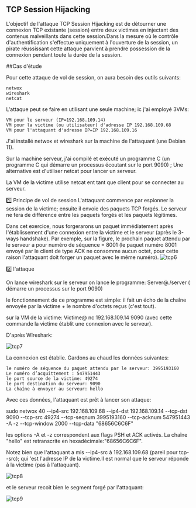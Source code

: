 ## TCP Session Hijacking

L'objectif de l'attaque TCP Session Hijacking est de détourner une connexion TCP existante (session) entre deux victimes en injectant des contenus malveillants dans cette session.Dans la mesure où le contrôle d'authentification s'effectue uniquement à l'ouverture de la session, un pirate réussissant cette attaque parvient à prendre possession de la connexion pendant toute la durée de la session.

##Cas d'étude

 Pour cette attaque de vol de session, on aura besoin des outils suivants:

    netwox
    wireshark
    netcat

L'attaque peut se faire en utilisant une seule machine; ic j'ai employé 3VMs:

    VM pour le serveur (IP=192.168.109.14)
    VM pour la victime (ou utilisateur) d'adresse IP 192.168.109.68
    VM pour l'attaquant d'adresse IP=IP 192.168.109.16

J'ai installé netwox et wireshark sur la machine de l'attaquant (une Debian 11).

Sur la machine serveur, j'ai compilé et exécuté un programme C (un programme C qui démarre un processus écoutant sur le port 9090) ; Une alternative est d'utiliser netcat pour lancer un serveur.

La VM de la victime utilise netcat ent tant que client pour se connecter au serveur. 

1️⃣ Principe de vol de session
L'attaquant commence par espionner la session de la victime; ensuite il envoie des paquets TCP forgés. Le serveur ne fera de différence entre les paquets forgés et les paquets légitimes.

Dans cet exercice, nous forgerarons un paquet immédiatement après l'établissement d'une connexion entre la victime et le serveur (après le 3-ways handshake). Par exemple, sur la figure, le prochain paquet attendu par le serveur a pour numéro de séquence = 8001 (le paquet numéro 8001 envoyé par le client de type ACK ne consomme aucun octet, pour cette raison l'attaquant doit forger un paquet avec le même numéro).
![tcp6](https://github.com/aabda2000/sti3a-security/assets/38082725/e199bb78-611f-431d-8c99-86ea3dfa6af9)

2️⃣ l'attaque

On lance wireshark
sur le serveur on lance le programme: 
Server@./server ( démarre un processus sur le port 9090)

le fonctionnement de ce programme est simple: il fait un écho de la chaîne envoyée par la victime + le nombre d'octets reçus (c'est tout).

sur la VM de la victime: 
Victime@ nc 192.168.109.14 9090 (avec cette commande la victime établit une connexion avec le serveur).

D'après WIreshark:

![tcp7](https://github.com/aabda2000/sti3a-security/assets/38082725/e5d814fb-2fe2-40a9-bcda-ecb5335b9f74)

 La connexion est établie. Gardons au chaud les données suivantes:

    le numéro de séquence du paquet attendu par le serveur: 3995193160
    Le numéro d’acquittement : 547951443
    le port source de la victime: 49274
    le port destination du serveur: 9090
    La chaîne à envoyer au serveur: hello

Avec ces données, l'attaquant est prêt à lancer son attaque:

sudo netwox 40 --ip4-src 192.168.109.68 --ip4-dst 192.168.109.14 --tcp-dst 9090 --tcp-src 49274 --tcp-seqnum 3995193160 --tcp-acknum 547951443 -A -z --tcp-window 2000 --tcp-data "68656C6C6F"

les options -A et -z correspondent aux flags PSH et ACK activés. 
La chaîne "hello" est retranscrite en hexadécimale:"68656C6C6F".

Notez bien que l'attaquant a mis --ip4-src à 192.168.109.68 (pareil pour tcp--src); qui 'est l'adresse IP de la victime.Il est normal que le serveur réponde à la victime (pas à l'attaquant). 

![tcp8](https://github.com/aabda2000/sti3a-security/assets/38082725/135a6d49-37b3-4483-a3df-85108289e579)

et le serveur recoit bien le segment forgé par l'attaquant:

![tcp9](https://github.com/aabda2000/sti3a-security/assets/38082725/acacafb2-7a90-43aa-bfee-c7ba8c8b4c48)

